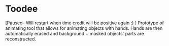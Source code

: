# Toodee
[Paused- Will restart when time credit will be positive again :) ]
Prototype of animating tool that allows for animating objects with hands.
Hands are then automatically erased and background + masked objects' parts are reconstructed.
